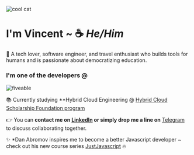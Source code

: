 ![cool cat](https://media.tenor.com/images/2ead69234cfb00c3844c9a3b12605754/tenor.gif)
#  I'm Vincent ~  :coffee: *He/Him*
      
🥳 A tech lover, software engineer, and travel enthusiast who builds tools for humans and is passionate about democratizing education.

### I'm one of the developers @
![fiveable](https://fiveable.me/wp-content/uploads/2020/06/fiveable-pride-flag-new-copy.png)

:books: Currently studying **Hybrid Cloud Engineering @ [Hybrid Cloud Scholarship Foundation program](https://classroom.udacity.com/nanodegrees/nd321-1/syllabus/core-curriculum)

:point_right:  You can **contact me on [LinkedIn](https://www.linkedin.com/in/vincentvinnybattaglia) or simply drop me a line on** [Telegram](https://t.me/vbattaglia) to discuss collaborating together.

:sparkles: *Dan Abromov inspires me to become a better Javascript developer ~ check out his new course series [JustJavascript](https://justjavascript.com/)  :fire:
      

    


